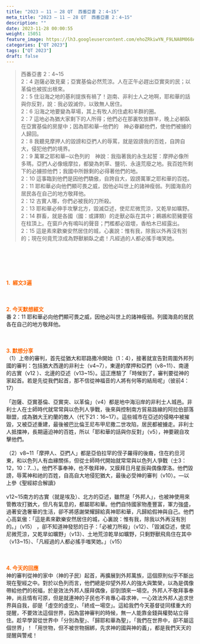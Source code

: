 ```yaml
---
title: "2023 – 11 – 28 QT  西番亞書 2：4~15"
meta_title: "2023 – 11 – 28 QT  西番亞書 2：4~15"
description: ""
date: 2023-11-28 00:00:55
weight: 15051
feature_image: https://lh3.googleusercontent.com/ehoZRkiwYN_F9LNA8M068AYxt73EavCZno-PD1cJRuf5BbSkQVUWr3gNEbt5kSs28Pb_Elg17kSrtf9ybWvojWoMV6I4tPM3vGRGDq6GkKkPdL2Gut4QAIw4-uykKUAtNiKgQKntvsU=w800
categories: ["QT 2023"]
tags: ["QT 2023"]
draft: false
---
```


<blockquote>西番亞書 2：4~15<br />
2：4 迦薩必致見棄；亞實基倫必然荒涼。人在正午必趕出亞實突的民；以革倫也被拔出根來。<br />
2：5 住沿海之地的基利提族有禍了！迦南、非利士人之地啊，耶和華的話與你反對，說：我必毀滅你，以致無人居住。<br />
2：6 沿海之地要變為草場，其上有牧人的住處和羊群的圈。<br />
2：7 這地必為猶大家剩下的人所得；他們必在那裏牧放群羊，晚上必躺臥在亞實基倫的房屋中；因為耶和華─他們的　神必眷顧他們，使他們被擄的人歸回。<br />
2：8 我聽見摩押人的毀謗和亞捫人的辱罵，就是毀謗我的百姓，自誇自大，侵犯他們的境界。<br />
2：9 萬軍之耶和華─以色列的　神說：我指著我的永生起誓：摩押必像所多瑪，亞捫人必像蛾摩拉，都變為刺草、鹽坑、永遠荒廢之地。我百姓所剩下的必擄掠他們；我國中所餘剩的必得著他們的地。<br />
2：10 這事臨到他們是因他們驕傲，自誇自大，毀謗萬軍之耶和華的百姓。<br />
2：11 耶和華必向他們顯可畏之威，因他必叫世上的諸神瘦弱。列國海島的居民各在自己的地方敬拜他。<br />
2：12 古實人哪，你們必被我的刀所殺。<br />
2：13 耶和華必伸手攻擊北方，毀滅亞述，使尼尼微荒涼，又乾旱如曠野。<br />
2：14 群畜，就是各國（國：或譯類）的走獸必臥在其中；鵜鶘和箭豬要宿在柱頂上。在窗戶內有鳴叫的聲音；門檻都必毀壞，香柏木已經露出。<br />
2：15 這是素來歡樂安然居住的城，心裏說：惟有我，除我以外再沒有別的；現在何竟荒涼成為野獸躺臥之處！凡經過的人都必搖手嗤笑她。</blockquote><br />
&nbsp;<br />
<br />
&nbsp;<br />
<br />
<span style="color: #ff6600;"><strong>1.  經文3遍</strong></span><br />
<br />
&nbsp;<br />
<br />
<span style="color: #ff6600;"><strong>2. 今天默想經文<br />
</strong></span>番 2：11 耶和華必向他們顯可畏之威，因他必叫世上的諸神瘦弱。列國海島的居民各在自己的地方敬拜他。<br />
<br />
&nbsp;<br />
<br />
<strong><span style="color: #ff6600;">3. 默想分享<br />
</span></strong>（1）上帝的審判，首先從猶大和耶路撒冷開始（1：4），接著就宣告對周圍外邦列國的審判：包括猶大西邊的非利士（v4~7），東邊的摩押和亞捫（v8~11）、南邊的古實（v12 ）、北邊的亞述（v13~15）。這正應驗了「時候到了，審判要從神的家起首。若是先從我們起首，那不信從神福音的人將有何等的結局呢」（彼前4：17）<br />
<br />
「迦薩、亞實基倫、亞實突、以革倫」（v4）都是地中海沿岸的非利士人城邑。非利士人在士師時代就常常與以色列人爭戰，後來與控制南方貿易路線的阿拉伯部落聯盟，成為猶大王約蘭的敵人（代下21：16~17）。這些城市在亞述的侵略中被摧毀，又被亞述重建，最後被巴比倫王尼布甲尼撒二世攻陷，居民都被擄走。非利士人抵擋神，長期逼迫神的百姓，所以「耶和華的話與你反對」（v5），神要親自攻擊他們。<br />
<br />
（2）v8~11「摩押人、亞捫人」都是亞伯拉罕的侄子羅得的後裔，住在約旦河東，和以色列人有血緣關係，但從士師時代開始就常常與以色列人爭戰（士3：12，10：7…）。他們不事奉神，也不敬拜神，又膜拜日月星辰與偶像摩洛。他們毀謗，辱罵神和祂的百姓，自高自大地侵犯猶大，最後必受神的審判（v10）。—以上參《聖經綜合解讀》<br />
<br />
v12~15南方的古實（就是埃及）、北方的亞述，雖然是「外邦人」，也被神使用來管教攻打猶大，但凡有氣息的，都屬耶和華。他們自恃國家物產豐富，軍力強盛，過著安逸奢華的生活，卻不將感謝榮耀歸給真神耶和華，凡歸給假神與自己。他們心高氣傲：「這是素來歡樂安然居住的城，心裏說：惟有我，除我以外再沒有別的。」（v15） ，卻不知道神發怒的日子：「必被刀所殺」（v12）、「毀滅亞述，使尼尼微荒涼，又乾旱如曠野」（v13）、土地荒涼乾旱如曠野，只剩野獸飛鳥住在其中（v13~15）、「凡經過的人都必搖手嗤笑她。」（v15）<br />
<br />
&nbsp;<br />
<br />
<strong style="font-size: inherit;"><span style="color: #ff6600;">4. 今天的回應<br />
</span></strong>神的審判從神的家中（神的子民）起首，再擴展到外邦萬族，這個原則似乎不斷出現在聖經之中。對於以色列而言，他們總是仰望外邦人的強大與繁榮，以為是偶像帶給他們的祝福，於是效法外邦人膜拜偶像，卻到頭來一場空。外邦人不敬拜事奉神，尚且情有可原，但是就連神的子民也不肯專心尋求神，一心效法外邦人追求世界與自我，卻是「虛空的虛空」、「終成一場空」。這給我們今天基督徒同樣重大的提醒，不要效法這個世界，因為當神審判的時候，無一人能靠金錢與權勢站立得住。趁早學習從世界中「分別為聖」、「歸耶和華為聖」，「我們在世界中，卻不屬這個世界」！「用世物，但不被世物捆綁，先求神的國與神的義」，都是我們天天的提醒與警戒！<br />
<br />
&nbsp;<br />
<br />
&nbsp;<br />
<br />
&nbsp;<br />
<br />
&nbsp;<br />
<br />
<strong style="font-size: inherit;"><span style="color: #ff6600;"> </span></strong><br />
<br />
<audio style="display: none;" controls="controls"></audio><br />
<br />
<audio style="display: none;" controls="controls"></audio><br />
<br />
<audio style="display: none;" controls="controls"></audio><br />
<br />
<audio style="display: none;" controls="controls"></audio><br />
<br />
<audio style="display: none;" controls="controls"></audio>
        